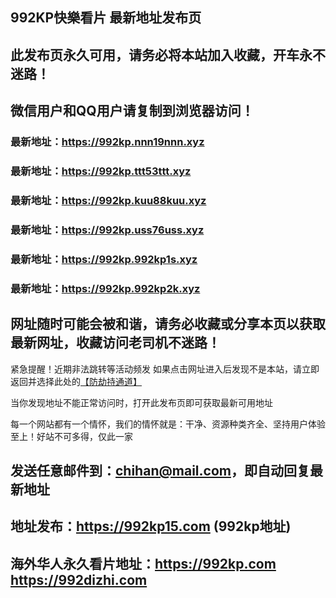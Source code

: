 ## **992KP快樂看片 最新地址发布页**
## 此发布页永久可用，请务必将本站加入收藏，开车永不迷路！
## 微信用户和QQ用户请复制到浏览器访问！
### 最新地址：https://992kp.nnn19nnn.xyz

### 最新地址：https://992kp.ttt53ttt.xyz

### 最新地址：https://992kp.kuu88kuu.xyz

### 最新地址：https://992kp.uss76uss.xyz

### 最新地址：https://992kp.992kp1s.xyz

### 最新地址：https://992kp.992kp2k.xyz


## 网址随时可能会被和谐，请务必收藏或分享本页以获取最新网址，收藏访问老司机不迷路！

紧急提醒！近期非法跳转等活动频发
如果点击网址进入后发现不是本站，请立即返回并选择此处的[【防劫持通道】](https://23.224.130.222:7583)

当你发现地址不能正常访问时，打开此发布页即可获取最新可用地址

每一个网站都有一个情怀，我们的情怀就是：干净、资源种类齐全、坚持用户体验至上！好站不可多得，仅此一家

## 发送任意邮件到：chihan@mail.com，即自动回复最新地址
## 地址发布：https://992kp15.com  (992kp地址)
## 海外华人永久看片地址：https://992kp.com  https://992dizhi.com
